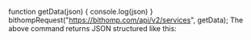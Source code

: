 <html>

function getData(json) {
  console.log(json)
}
bithompRequest("https://bithomp.com/api/v2/services", getData);
The above command returns JSON structured like this:

